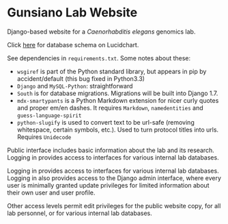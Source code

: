 Gunsiano Lab Website
====================

Django-based website for a _Caenorhabditis elegans_ genomics lab.

Click [here](https://www.lucidchart.com/documents/view/492c-0ebc-51d33178-9110-78400a001d4e)
for database schema on Lucidchart.

See dependencies in `requirements.txt`. Some notes about these:
* `wsgiref` is part of the Python standard library, but appears in pip by
accident/default (this bug fixed in Python3.3)
* `Django` and `MySQL-Python`: straightforward
* `South` is for database migrations. Migrations will be built into Django 1.7.
* `mdx-smartypants` is a Python Markdown extension for nicer curly quotes
and proper em/en dashes. It requires `Markdown`, `namedentities`
and `guess-language-spirit`
* `python-slugify` is used to convert text to be url-safe (removing whitespace,
certain symbols, etc.). Used to turn protocol titles into urls. Requires
`Unidecode`

Public interface includes basic information about the lab and its research.
Logging in provides access to interfaces for various internal lab databases.

Logging in provides access to interfaces for various internal lab databases.
Logging in also provides access to the Django admin interface,
where every user is minimally granted update privileges for limited
information about their own user and user profile.

Other access levels permit edit privileges for the public website copy,
for all lab personnel, or for various internal lab databases.
